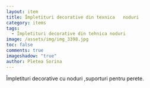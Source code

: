 ```yaml
---
layout: item
title: Împletituri decorative din texnica   noduri
category: items
tags:
  - Împletituri decorative din tehnica noduri
image: /assets/img/img_3398.jpg
toc: false
comments: true
imageshadow: "true"
author: Pletea Sorina
---
```

Împletituri decorative cu noduri ,suporturi pentru  perete.